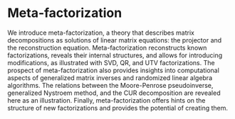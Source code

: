 # Meta-factorization

We introduce meta-factorization, a theory that describes matrix decompositions as solutions of linear matrix equations: the projector and the reconstruction equation. Meta-factorization reconstructs known factorizations, reveals their internal structures, and allows for introducing modifications, as illustrated with SVD, QR, and UTV factorizations. The prospect of meta-factorization also provides insights into computational aspects of generalized matrix inverses and randomized linear algebra algorithms. The relations between the Moore-Penrose pseudoinverse, generalized Nystroem method, and the CUR decomposition are revealed here as an illustration. Finally, meta-factorization offers hints on the structure of new factorizations and provides the potential of creating them.
